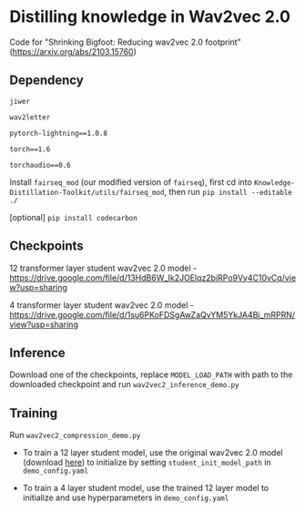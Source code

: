 # Distilling knowledge in Wav2vec 2.0
Code for "Shrinking Bigfoot: Reducing wav2vec 2.0 footprint" (https://arxiv.org/abs/2103.15760)

## Dependency
`jiwer`

`wav2letter`

`pytorch-lightning==1.0.8`

`torch==1.6`

`torchaudio==0.6`

Install `fairseq_mod` (our modified version of `fairseq`), first cd into `Knowledge-Distillation-Toolkit/utils/fairseq_mod`, then run `pip install --editable ./`

[optional] `pip install codecarbon`

## Checkpoints
12 transformer layer student wav2vec 2.0 model - https://drive.google.com/file/d/13HdB6W_Ik2JOElqz2bjRPo9Vy4C10vCq/view?usp=sharing

4 transformer layer student wav2vec 2.0 model - https://drive.google.com/file/d/1su6PKoFDSgAwZaQvYM5YkJA4Bj_mRPRN/view?usp=sharing

## Inference

Download one of the checkpoints, replace `MODEL_LOAD_PATH` with path to the downloaded checkpoint and run `wav2vec2_inference_demo.py`


## Training
Run `wav2vec2_compression_demo.py`

- To train a 12 layer student model, use the original wav2vec 2.0 model (download [here](https://dl.fbaipublicfiles.com/fairseq/wav2vec/wav2vec_big_960h.pt)) to initialize by setting `student_init_model_path` in `demo_config.yaml`

- To train a 4 layer student model, use the trained 12 layer model to initialize and use hyperparameters in `demo_config.yaml`
